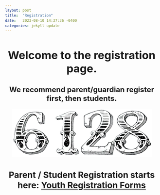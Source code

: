 ```yaml
---
layout: post
title:  "Registration"
date:   2023-08-10 14:37:36 -0400
categories: jekyll update
---
```


<div align="center";">
  <h1 style="font-size: 36px;">Welcome to the registration page.</h1>
  <h2 style="font-size: 24px;">We recommend parent/guardian register first, then students.</h2>

  ![Image](/_assets/images/6128.png)

  # Parent / Student Registration starts here: [Youth Registration Forms][FIRSTregforms]
</div>

[FIRSTregforms]: https://www.firstinspires.org/resource-library/youth-registration-system
